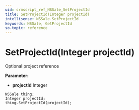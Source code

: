```yaml
---
uid: crmscript_ref_NSSale_SetProjectId
title: SetProjectId(Integer projectId)
intellisense: NSSale.SetProjectId
keywords: NSSale, GetProjectId
so.topic: reference
---
```


# SetProjectId(Integer projectId)

Optional project reference

**Parameter:** 
* **projectId** Integer

```crmscript
NSSale thing;
Integer projectId;
thing.SetProjectId(projectId);
```


